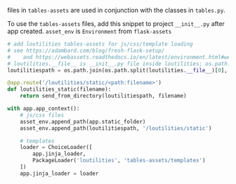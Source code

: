 files in `tables-assets` are used in conjunction with the classes in `tables.py`.

To use the `tables-assets` files, add this snippet to project `__init__.py` after app created. `asset_env` 
is `Environment` from `flask-assets` 

```python
# add loutilities tables-assets for js/css/template loading
# see https://adambard.com/blog/fresh-flask-setup/
#    and https://webassets.readthedocs.io/en/latest/environment.html#webassets.env.Environment.load_path
# loutilities.__file__ is __init__.py file inside loutilities; os.path.split gets package directory
loutilitiespath = os.path.join(os.path.split(loutilities.__file__)[0], 'tables-assets', 'static')

@app.route('/loutilities/static/<path:filename>')
def loutilities_static(filename):
    return send_from_directory(loutilitiespath, filename)

with app.app_context():
    # js/css files
    asset_env.append_path(app.static_folder)
    asset_env.append_path(loutilitiespath, '/loutilities/static')

    # templates
    loader = ChoiceLoader([
        app.jinja_loader,
        PackageLoader('loutilities', 'tables-assets/templates')
    ])
    app.jinja_loader = loader
```
